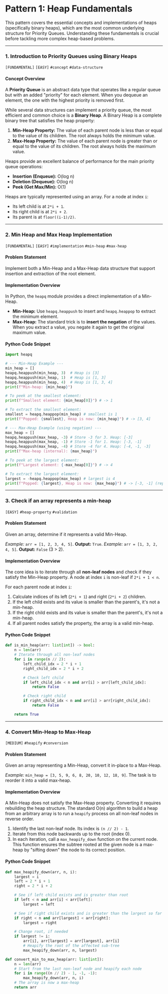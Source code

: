 # Pattern 1: Heap Fundamentals

This pattern covers the essential concepts and implementations of heaps (specifically binary heaps), which are the most common underlying structure for Priority Queues. Understanding these fundamentals is crucial before tackling more complex heap-based problems.

---

### 1. Introduction to Priority Queues using Binary Heaps
`[FUNDAMENTAL]` `[EASY]` `#concept` `#data-structure`

#### Concept Overview
A **Priority Queue** is an abstract data type that operates like a regular queue but with an added "priority" for each element. When you dequeue an element, the one with the highest priority is removed first.

While several data structures can implement a priority queue, the most efficient and common choice is a **Binary Heap**. A Binary Heap is a complete binary tree that satisfies the heap property:
1.  **Min-Heap Property:** The value of each parent node is less than or equal to the value of its children. The root always holds the minimum value.
2.  **Max-Heap Property:** The value of each parent node is greater than or equal to the value of its children. The root always holds the maximum value.

Heaps provide an excellent balance of performance for the main priority queue operations:
-   **Insertion (Enqueue):** O(log n)
-   **Deletion (Dequeue):** O(log n)
-   **Peek (Get Max/Min):** O(1)

Heaps are typically represented using an array. For a node at index `i`:
-   Its left child is at `2*i + 1`.
-   Its right child is at `2*i + 2`.
-   Its parent is at `floor((i-1)/2)`.

---

### 2. Min Heap and Max Heap Implementation
`[FUNDAMENTAL]` `[EASY]` `#implementation` `#min-heap` `#max-heap`

#### Problem Statement
Implement both a Min-Heap and a Max-Heap data structure that support insertion and extraction of the root element.

#### Implementation Overview
In Python, the `heapq` module provides a direct implementation of a Min-Heap.
-   **Min-Heap:** Use `heapq.heappush` to insert and `heapq.heappop` to extract the minimum element.
-   **Max-Heap:** The standard trick is to **insert the negation** of the values. When you extract a value, you negate it again to get the original maximum value.

#### Python Code Snippet
```python
import heapq

# --- Min-Heap Example ---
min_heap = []
heapq.heappush(min_heap, 3)  # Heap is [3]
heapq.heappush(min_heap, 1)  # Heap is [1, 3]
heapq.heappush(min_heap, 4)  # Heap is [1, 3, 4]
print(f"Min-heap: {min_heap}")

# To peek at the smallest element:
print(f"Smallest element: {min_heap[0]}") # -> 1

# To extract the smallest element:
smallest = heapq.heappop(min_heap) # smallest is 1
print(f"Popped: {smallest}, Heap is now: {min_heap}") # -> [3, 4]

# --- Max-Heap Example (using negation) ---
max_heap = []
heapq.heappush(max_heap, -3) # Store -3 for 3. Heap: [-3]
heapq.heappush(max_heap, -1) # Store -1 for 1. Heap: [-3, -1]
heapq.heappush(max_heap, -4) # Store -4 for 4. Heap: [-4, -1, -3]
print(f"Max-heap (internal): {max_heap}")

# To peek at the largest element:
print(f"Largest element: {-max_heap[0]}") # -> 4

# To extract the largest element:
largest = -heapq.heappop(max_heap) # largest is 4
print(f"Popped: {largest}, Heap is now: {max_heap}") # -> [-3, -1] (represents [3, 1])
```

---

### 3. Check if an array represents a min-heap
`[EASY]` `#heap-property` `#validation`

#### Problem Statement
Given an array, determine if it represents a valid Min-Heap.

*Example:* `arr = [1, 2, 3, 4, 5]`. **Output:** `True`.
*Example:* `arr = [1, 3, 2, 4, 5]`. **Output:** `False` (3 > 2).

#### Implementation Overview
The core idea is to iterate through all **non-leaf nodes** and check if they satisfy the Min-Heap property. A node at index `i` is non-leaf if `2*i + 1 < n`.

For each parent node at index `i`:
1.  Calculate indices of its left (`2*i + 1`) and right (`2*i + 2`) children.
2.  If the left child exists and its value is smaller than the parent's, it's not a min-heap.
3.  If the right child exists and its value is smaller than the parent's, it's not a min-heap.
4.  If all parent nodes satisfy the property, the array is a valid min-heap.

#### Python Code Snippet
```python
def is_min_heap(arr: list[int]) -> bool:
    n = len(arr)
    # Iterate through all non-leaf nodes
    for i in range(n // 2):
        left_child_idx = 2 * i + 1
        right_child_idx = 2 * i + 2

        # Check left child
        if left_child_idx < n and arr[i] > arr[left_child_idx]:
            return False

        # Check right child
        if right_child_idx < n and arr[i] > arr[right_child_idx]:
            return False

    return True
```

---

### 4. Convert Min-Heap to Max-Heap
`[MEDIUM]` `#heapify` `#conversion`

#### Problem Statement
Given an array representing a Min-Heap, convert it in-place to a Max-Heap.

*Example:* `min_heap = [3, 5, 9, 6, 8, 20, 10, 12, 18, 9]`. The task is to reorder it into a valid max-heap.

#### Implementation Overview
A Min-Heap does not satisfy the Max-Heap property. Converting it requires rebuilding the heap structure. The standard O(n) algorithm to build a heap from an arbitrary array is to run a `heapify` process on all non-leaf nodes in reverse order.
1.  Identify the last non-leaf node. Its index is `(n // 2) - 1`.
2.  Iterate from this node backwards up to the root (index 0).
3.  In each iteration, call a `max_heapify_down` function on the current node. This function ensures the subtree rooted at the given node is a max-heap by "sifting down" the node to its correct position.

#### Python Code Snippet
```python
def max_heapify_down(arr, n, i):
    largest = i
    left = 2 * i + 1
    right = 2 * i + 2

    # See if left child exists and is greater than root
    if left < n and arr[i] < arr[left]:
        largest = left

    # See if right child exists and is greater than the largest so far
    if right < n and arr[largest] < arr[right]:
        largest = right

    # Change root, if needed
    if largest != i:
        arr[i], arr[largest] = arr[largest], arr[i]
        # Heapify the root of the affected sub-tree
        max_heapify_down(arr, n, largest)

def convert_min_to_max_heap(arr: list[int]):
    n = len(arr)
    # Start from the last non-leaf node and heapify each node
    for i in range((n // 2) - 1, -1, -1):
        max_heapify_down(arr, n, i)
    # The array is now a max-heap
    return arr
```
